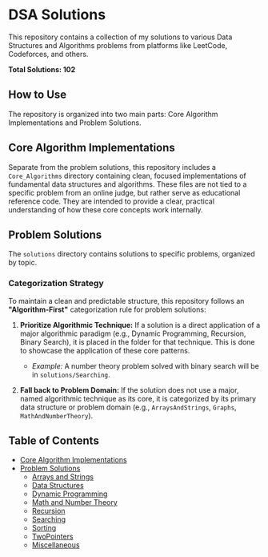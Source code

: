 # DSA Solutions

This repository contains a collection of my solutions to various Data Structures and Algorithms problems from platforms like LeetCode, Codeforces, and others.

**Total Solutions: 102**

## How to Use

The repository is organized into two main parts: Core Algorithm Implementations and Problem Solutions.

## Core Algorithm Implementations

Separate from the problem solutions, this repository includes a `Core_Algorithms` directory containing clean, focused implementations of fundamental data structures and algorithms. These files are not tied to a specific problem from an online judge, but rather serve as educational reference code. They are intended to provide a clear, practical understanding of how these core concepts work internally.

## Problem Solutions

The `solutions` directory contains solutions to specific problems, organized by topic.

### Categorization Strategy

To maintain a clean and predictable structure, this repository follows an **"Algorithm-First"** categorization rule for problem solutions:

1.  **Prioritize Algorithmic Technique:** If a solution is a direct application of a major algorithmic paradigm (e.g., Dynamic Programming, Recursion, Binary Search), it is placed in the folder for that technique. This is done to showcase the application of these core patterns.
    *   *Example:* A number theory problem solved with binary search will be in `solutions/Searching`.

2.  **Fall back to Problem Domain:** If the solution does not use a major, named algorithmic technique as its core, it is categorized by its primary data structure or problem domain (e.g., `ArraysAndStrings`, `Graphs`, `MathAndNumberTheory`).

## Table of Contents

*   [Core Algorithm Implementations](./Core_Algorithms)
*   [Problem Solutions](#problem-solutions)
    *   [Arrays and Strings](./solutions/ArraysAndStrings)
    *   [Data Structures](./solutions/DataStructures)
    *   [Dynamic Programming](./solutions/DynamicProgramming)
    *   [Math and Number Theory](./solutions/MathAndNumberTheory)
    *   [Recursion](./solutions/Recursion)
    *   [Searching](./solutions/Searching)
    *   [Sorting](./solutions/Sorting)
    *   [TwoPointers](./solutions/TwoPointers)
    *   [Miscellaneous](./solutions/Miscellaneous)

